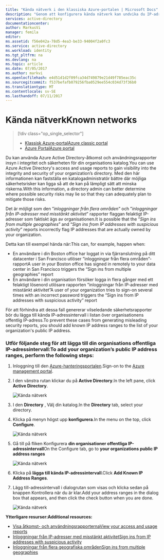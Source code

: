 ```yaml
---
title: "Kända nätverk i den klassiska Azure-portalen | Microsoft Docs"
description: "Genom att konfigurera kända nätverk kan undvika du IP-adresser som ägs av din organisation som ingår i inloggning-moduler från flera områden och logga moduler från IP-adresser med misstänkt aktivitetsrapporter."
services: active-directory
documentationcenter: 
author: MarkusVi
manager: femila
editor: 
ms.assetid: f56e042a-78d5-4ea3-be33-94004f2a0fc3
ms.service: active-directory
ms.workload: identity
ms.tgt_pltfrm: na
ms.devlang: na
ms.topic: article
ms.date: 07/05/2017
ms.author: markvi
ms.openlocfilehash: e4d51d1d2f09fca34d749879e21d49f785eac35c
ms.sourcegitcommit: f537befafb079256fba0529ee554c034d73f36b0
ms.translationtype: MT
ms.contentlocale: sv-SE
ms.lasthandoff: 07/11/2017
---
```

# <a name="known-networks"></a><span data-ttu-id="85337-103">Kända nätverk</span><span class="sxs-lookup"><span data-stu-id="85337-103">Known networks</span></span>

> [!div class="op_single_selector"]
> * [<span data-ttu-id="85337-104">Klassisk Azure-portal</span><span class="sxs-lookup"><span data-stu-id="85337-104">Azure classic portal</span></span>](active-directory-known-networks.md)
> * [<span data-ttu-id="85337-105">Azure Portal</span><span class="sxs-lookup"><span data-stu-id="85337-105">Azure portal</span></span>](active-directory-known-networks-azure-portal.md)
> 
> 


<span data-ttu-id="85337-106">Du kan använda Azure Active Directory-åtkomst och användningsrapporter insyn i integritet och säkerheten för din organisations katalog.</span><span class="sxs-lookup"><span data-stu-id="85337-106">You can use Azure Active Directory's access and usage reports to gain visibility into the integrity and security of your organization’s directory.</span></span> <span data-ttu-id="85337-107">Med den här informationen kan fastställa en katalogadministratör bättre där möjliga säkerhetsrisker kan ligga så att de kan på lämpligt sätt att minska riskerna.</span><span class="sxs-lookup"><span data-stu-id="85337-107">With this information, a directory admin can better determine where possible security risks may lie so that they can adequately plan to mitigate those risks.</span></span>

<span data-ttu-id="85337-108">Det är möjligt som den ”*inloggningar från flera områden*” och ”*inloggningar från IP-adresser med misstänkt aktivitet*” rapporter flaggan felaktigt IP-adresser som faktiskt ägs av organisationen.</span><span class="sxs-lookup"><span data-stu-id="85337-108">It is possible that the “*Sign ins from multiple geographies*” and “*Sign ins from IP addresses with suspicious activity*” reports incorrectly flag IP addresses that are actually owned by your organization.</span></span> 

<span data-ttu-id="85337-109">Detta kan till exempel hända när:</span><span class="sxs-lookup"><span data-stu-id="85337-109">This can, for example, happen when:</span></span> 

* <span data-ttu-id="85337-110">En användare i din Boston office har loggat in via fjärranslutning på ditt datacenter i San Francisco utlöser ”inloggningar från flera områden”-rapport</span><span class="sxs-lookup"><span data-stu-id="85337-110">A user in your Boston office has signed in remotely to your data center in San Francisco triggers the “Sign ins from multiple geographies” report</span></span> 
* <span data-ttu-id="85337-111">En användare i din organisation försöker logga in flera gånger med ett felaktigt lösenord utlösare rapporten ”inloggningar från IP-adresser med misstänkt aktivitet”</span><span class="sxs-lookup"><span data-stu-id="85337-111">A user of your organization tries to sign-on several times with an incorrect password triggers the “Sign ins from IP addresses with suspicious activity” report</span></span> 

<span data-ttu-id="85337-112">För att förhindra att dessa fall genererar vilseledande säkerhetsrapporter bör du lägga till kända IP-adressintervall i listan över organisationens offentlig IP-adress.</span><span class="sxs-lookup"><span data-stu-id="85337-112">To prevent these cases from generating misleading security reports, you should add known IP address ranges to the list of your organization's public IP address.</span></span>    

### <a name="to-add-your-organizations-public-ip-address-ranges-perform-the-following-steps"></a><span data-ttu-id="85337-113">Utför följande steg för att lägga till din organisations offentliga IP-adressintervall:</span><span class="sxs-lookup"><span data-stu-id="85337-113">To add your organization’s public IP address ranges, perform the following steps:</span></span>

1. <span data-ttu-id="85337-114">Inloggning till den [Azure-hanteringsportalen](https://manage.windowsazure.com).</span><span class="sxs-lookup"><span data-stu-id="85337-114">Sign-on to the [Azure management portal](https://manage.windowsazure.com).</span></span>

2. <span data-ttu-id="85337-115">I den vänstra rutan klickar du på **Active Directory**.</span><span class="sxs-lookup"><span data-stu-id="85337-115">In the left pane, click **Active Directory**.</span></span> 

    ![Kända nätverk](./media/active-directory-known-networks/known-netwoks-01.png)

3. <span data-ttu-id="85337-117">I den **Directory** , Välj din katalog.</span><span class="sxs-lookup"><span data-stu-id="85337-117">In the **Directory** tab, select your directory.</span></span>

4. <span data-ttu-id="85337-118">Klicka på menyn högst upp **konfigurera**.</span><span class="sxs-lookup"><span data-stu-id="85337-118">In the menu on the top, click **Configure**.</span></span> 

    ![Kända nätverk](./media/active-directory-known-networks/known-netwoks-02.png)

5. <span data-ttu-id="85337-120">Gå till på fliken Konfigurera **din organisationer offentliga IP-adressintervall**</span><span class="sxs-lookup"><span data-stu-id="85337-120">On the Configure tab, go to **your organizations public IP address ranges**</span></span> 

    ![Kända nätverk](./media/active-directory-known-networks/known-netwoks-03.png)

6. <span data-ttu-id="85337-122">Klicka på **lägga till kända IP-adressintervall**.</span><span class="sxs-lookup"><span data-stu-id="85337-122">Click **Add Known IP Address Ranges**.</span></span>

7. <span data-ttu-id="85337-123">Lägg till-adressintervall i dialogrutan som visas och klicka sedan på knappen Kontrollera när du är klar.</span><span class="sxs-lookup"><span data-stu-id="85337-123">Add your address ranges in the dialog box that appears, and then click the check button  when you are done.</span></span> 

    ![Kända nätverk](./media/active-directory-known-networks/known-netwoks-04.png)

<span data-ttu-id="85337-125">**Ytterligare resurser:**</span><span class="sxs-lookup"><span data-stu-id="85337-125">**Additional resources:**</span></span>

* [<span data-ttu-id="85337-126">Visa åtkomst- och användningsrapporterna</span><span class="sxs-lookup"><span data-stu-id="85337-126">View your access and usage reports</span></span>](active-directory-view-access-usage-reports.md)
* [<span data-ttu-id="85337-127">Inloggningar från IP-adresser med misstänkt aktivitet</span><span class="sxs-lookup"><span data-stu-id="85337-127">Sign ins from IP addresses with suspicious activity</span></span>](active-directory-reporting-sign-ins-from-ip-addresses-with-suspicious-activity.md)
* [<span data-ttu-id="85337-128">Inloggningar från flera geografiska områden</span><span class="sxs-lookup"><span data-stu-id="85337-128">Sign ins from multiple geographies</span></span>](active-directory-reporting-sign-ins-from-multiple-geographies.md)

